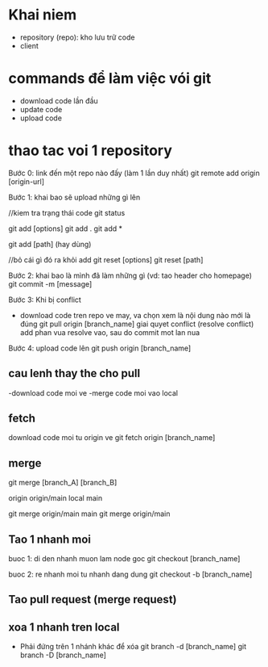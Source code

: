 # Khai niem

  - repository (repo): kho lưu trữ code 
  - client

# commands để làm việc vói git
  - download code lần đầu
  - update code
  - upload code

# thao tac voi 1 repository
  Bước 0: link đến một repo nào đấy (làm 1 lần duy nhất)
  git remote add origin [origin-url]

  Bước 1: khai bao sẽ upload những gì lên

  //kiem tra trạng thái code
  git status

  git add [options]
  git add .
  git add * 

  git add [path] (hay dùng)

  //bỏ cái gì đó ra khỏi add
  git reset [options]
  git reset [path]

  Bước 2: khai bao là mình đã làm những gì (vd: tao header cho homepage)
  git commit -m [message]

  Bước 3: Khi bị conflict
  - download code tren repo ve may, va chọn xem là nội dung nào mới là đúng
  git pull origin [branch_name]
  giai quyet conflict (resolve conflict)
  add phan vua resolve vao, sau do commit mot lan nua

  Bước 4: upload code lên
  git push origin [branch_name]

  ## cau lenh thay the cho pull
  -download code moi ve
  -merge code moi vao local

  ## fetch
  download code moi tu origin ve
  git fetch origin [branch_name]

  ## merge
  git merge [branch_A] [branch_B]

  origin origin/main
  local main

  git merge origin/main main
  git merge origin/main


## Tao 1 nhanh moi
buoc 1: di den nhanh muon lam node goc
git checkout [branch_name]

buoc 2: re nhanh moi tu nhanh dang dung
git checkout -b [branch_name]

## Tao pull request (merge request)


## xoa 1 nhanh tren local
* Phải đứng trên 1 nhánh khác để xóa 
git branch -d [branch_name]
git branch -D [branch_name]

